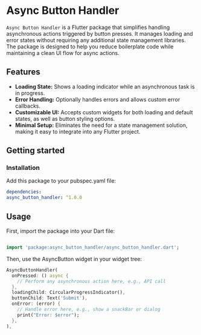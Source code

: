 <!--
This README describes the package. If you publish this package to pub.dev,
this README's contents appear on the landing page for your package.

For information about how to write a good package README, see the guide for
[writing package pages](https://dart.dev/guides/libraries/writing-package-pages).

For general information about developing packages, see the Dart guide for
[creating packages](https://dart.dev/guides/libraries/create-library-packages)
and the Flutter guide for
[developing packages and plugins](https://flutter.dev/developing-packages).
-->

# Async Button Handler

`Async Button Handler` is a Flutter package that simplifies handling asynchronous actions triggered by button presses. It
manages loading and error states without requiring any additional state management libraries. The package is designed to
help you reduce boilerplate code while maintaining a clean UI flow for async actions.

## Features

- **Loading State:** Shows a loading indicator while an asynchronous task is in progress.
- **Error Handling:** Optionally handles errors and allows custom error callbacks.
- **Customizable UI:** Accepts custom widgets for both loading and default states, as well as button styling options.
- **Minimal Setup:** Eliminates the need for a state management solution, making it easy to integrate into any Flutter
  project.

## Getting started

### Installation

Add this package to your pubspec.yaml file:

```yaml
dependencies:
async_button_handler: ^1.0.0
```

## Usage

First, import the package into your Dart file:

```dart

import 'package:async_button_handler/async_button_handler.dart';

```
Then, use the AsyncButton widget in your widget tree:
```dart
AsyncButtonHandler(
  onPressed: () async {
    // Perform any asynchronous action here, e.g., API call
  },
  loadingChild: CircularProgressIndicator(),
  buttonChild: Text('Submit'),
  onError: (error) {
    // Handle error here, e.g., show a snackBar or dialog
    print("Error: $error");
  },
),
```

